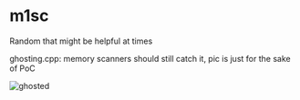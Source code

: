 # m1sc
Random that might be helpful at times

ghosting.cpp:
memory scanners should still catch it, pic is just for the sake of PoC

![ghosted](https://user-images.githubusercontent.com/74832816/196040873-cb01e9cd-286f-46ab-a505-822564a75d90.PNG)
